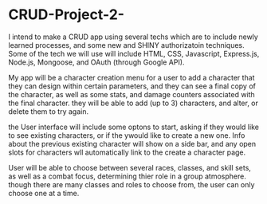 # CRUD-Project-2-

I intend to make a CRUD app using several techs which are to include newly learned processes, and some new and SHINY authorizatoin techniques. Some of the tech we will use will include HTML, CSS, Javascript, Express.js, Node.js, Mongoose, and OAuth (through Google API).

My app will be a character creation menu for a user to add a character that they can design within certain parameters, and they can see a final copy of the character, as well as some stats, and damage counters associated with the final character. they will be able to add (up to 3) characters, and alter, or delete them to try again.

the User interface will include some optons to start, asking if they would like to see existing characters, or if the ywould like to create a new one. Info about the previous existing character will show on a side bar, and any open slots for characters wll automatically link to the create a character page.

User will be able to choose between several races, classes, and skill sets, as well as a combat focus, determining thier role in a group atmosphere. though there are many classes and roles to choose from, the user can only choose one at a time. 
